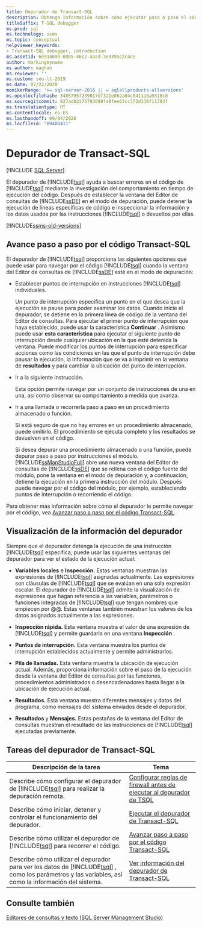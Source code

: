 ```yaml
---
title: Depurador de Transact-SQL
description: Obtenga información sobre cómo ejecutar paso a paso el código y ver el estado de ejecución mediante el depurador de Transact-SQL, y cómo realizar otras tareas de depuración.
titleSuffix: T-SQL debugger
ms.prod: sql
ms.technology: ssms
ms.topic: conceptual
helpviewer_keywords:
- Transact-SQL debugger, introduction
ms.assetid: 6e914699-0d85-46c2-aa2d-3e339ac2c4ce
author: markingmyname
ms.author: maghan
ms.reviewer: ''
ms.custom: seo-lt-2019
ms.date: 07/22/2020
monikerRange: '>= sql-server-2016 || = sqlallproducts-allversions'
ms.openlocfilehash: 3485795f239017df321e862a04c0411a3a9318c0
ms.sourcegitcommit: 827ad02375793090fa8fee63cc372d130f11393f
ms.translationtype: HT
ms.contentlocale: es-ES
ms.lasthandoff: 09/04/2020
ms.locfileid: "89480411"
---
```

# <a name="transact-sql-debugger"></a>Depurador de Transact-SQL

 [!INCLUDE [SQL Server](../../includes/applies-to-version/sqlserver.md)]

El depurador de [!INCLUDE[tsql](../../includes/tsql-md.md)] ayuda a buscar errores en el código de [!INCLUDE[tsql](../../includes/tsql-md.md)] mediante la investigación del comportamiento en tiempo de ejecución del código. Después de establecer la ventana del Editor de consultas de [!INCLUDE[ssDE](../../includes/ssde-md.md)] en el modo de depuración, puede detener la ejecución de líneas específicas de código e inspeccionar la información y los datos usados por las instrucciones [!INCLUDE[tsql](../../includes/tsql-md.md)] o devueltos por ellas.

[!INCLUDE[ssms-old-versions](../../includes/ssms-old-versions.md)]

## <a name="stepping-through-transact-sql-code"></a>Avance paso a paso por el código Transact-SQL

El depurador de [!INCLUDE[tsql](../../includes/tsql-md.md)] proporciona las siguientes opciones que puede usar para navegar por el código [!INCLUDE[tsql](../../includes/tsql-md.md)] cuando la ventana del Editor de consultas de [!INCLUDE[ssDE](../../includes/ssde-md.md)] esté en el modo de depuración:

- Establecer puntos de interrupción en instrucciones [!INCLUDE[tsql](../../includes/tsql-md.md)] individuales.

    Un punto de interrupción especifica un punto en el que desea que la ejecución se pause para poder examinar los datos. Cuando inicie el depurador, se detiene en la primera línea de código de la ventana del Editor de consultas. Para ejecutar el primer punto de interrupción que haya establecido, puede usar la característica **Continuar** . Asimismo puede usar **esta característica** para ejecutar el siguiente punto de interrupción desde cualquier ubicación en la que esté detenida la ventana. Puede modificar los puntos de interrupción para especificar acciones como las condiciones en las que el punto de interrupción debe pausar la ejecución, la información que se va a imprimir en la ventana de **resultados** y para cambiar la ubicación del punto de interrupción.  

- Ir a la siguiente instrucción.  

    Esta opción permite navegar por un conjunto de instrucciones de una en una, así como observar su comportamiento a medida que avanza.  

- Ir a una llamada o recorrerla paso a paso en un procedimiento almacenado o función.  

    Si está seguro de que no hay errores en un procedimiento almacenado, puede omitirlo. El procedimiento se ejecuta completo y los resultados se devuelven en el código.  

    Si desea depurar una procedimiento almacenado o una función, puede depurar paso a paso por instrucciones el módulo. [!INCLUDE[ssManStudioFull](../../includes/ssmanstudiofull-md.md)] abre una nueva ventana del Editor de consultas de [!INCLUDE[ssDE](../../includes/ssde-md.md)] que se rellena con el código fuente del módulo, pone la ventana en el modo de depuración y, a continuación, detiene la ejecución en la primera instrucción del módulo. Después puede navegar por el código del módulo, por ejemplo, estableciendo puntos de interrupción o recorriendo el código.  

Para obtener más información sobre cómo el depurador le permite navegar por el código, vea [Avanzar paso a paso por el código Transact-SQL](../../relational-databases/scripting/step-through-transact-sql-code.md).  

## <a name="viewing-debugger-information"></a>Visualización de la información del depurador

Siempre que el depurador detenga la ejecución de una instrucción [!INCLUDE[tsql](../../includes/tsql-md.md)] específica, puede usar las siguientes ventanas del depurador para ver el estado de la ejecución actual:  

- **Variables locales** e **Inspección.** Estas ventanas muestran las expresiones de [!INCLUDE[tsql](../../includes/tsql-md.md)] asignadas actualmente. Las expresiones son cláusulas de [!INCLUDE[tsql](../../includes/tsql-md.md)] que se evalúan en una sola expresión escalar. El depurador de [!INCLUDE[tsql](../../includes/tsql-md.md)] admite la visualización de expresiones que hagan referencia a las variables, parámetros o funciones integradas de [!INCLUDE[tsql](../../includes/tsql-md.md)] que tengan nombres que empiecen por @@. Estas ventanas también muestran los valores de los datos asignados actualmente a las expresiones.  

- **Inspección rápida.** Esta ventana muestra el valor de una expresión de [!INCLUDE[tsql](../../includes/tsql-md.md)] y permite guardarla en una ventana **Inspección** .  

- **Puntos de interrupción.** Esta ventana muestra los puntos de interrupción establecidos actualmente y permite administrarlos.  

- **Pila de llamadas.** Esta ventana muestra la ubicación de ejecución actual. Además, proporciona información sobre el paso de la ejecución desde la ventana del Editor de consultas por las funciones, procedimientos administrados o desencadenadores hasta llegar a la ubicación de ejecución actual.  

- **Resultados.** Esta ventana muestra diferentes mensajes y datos del programa, como mensajes del sistema enviados desde el depurador.  

- **Resultados** y **Mensajes.** Estas pestañas de la ventana del Editor de consultas muestran el resultado de las instrucciones de [!INCLUDE[tsql](../../includes/tsql-md.md)] ejecutadas previamente.  

## <a name="transact-sql-debugger-tasks"></a>Tareas del depurador de Transact-SQL  

|Descripción de la tarea|Tema|  
|----------------------|-----------|  
|Describe cómo configurar el depurador de [!INCLUDE[tsql](../../includes/tsql-md.md)] para realizar la depuración remota.|[Configurar reglas de firewall antes de ejecutar al depurador de TSQL](../../relational-databases/scripting/configure-firewall-rules-before-running-the-tsql-debugger.md)|  
|Describe cómo iniciar, detener y controlar el funcionamiento del depurador.|[Ejecutar el depurador de Transact-SQL](../../relational-databases/scripting/run-the-transact-sql-debugger.md)|  
|Describe cómo utilizar el depurador de [!INCLUDE[tsql](../../includes/tsql-md.md)] para recorrer el código.|[Avanzar paso a paso por el código Transact-SQL](../../relational-databases/scripting/step-through-transact-sql-code.md)|  
|Describe cómo utilizar el depurador para ver los datos de [!INCLUDE[tsql](../../includes/tsql-md.md)] , como los parámetros y las variables, así como la información del sistema.|[Ver información del depurador de Transact-SQL](../../relational-databases/scripting/transact-sql-debugger-information.md)|  

## <a name="see-also"></a>Consulte también

[Editores de consultas y texto &#40;SQL Server Management Studio&#41;](https://docs.microsoft.com/sql/ssms/f1-help/database-engine-query-editor-sql-server-management-studio?view=sql-server-ver15)
